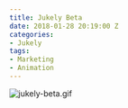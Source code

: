 ```yaml
---
title: Jukely Beta
date: 2018-01-28 20:19:00 Z
categories:
- Jukely
tags:
- Marketing
- Animation
---
```


![jukely-beta.gif](/uploads/jukely-beta.gif)